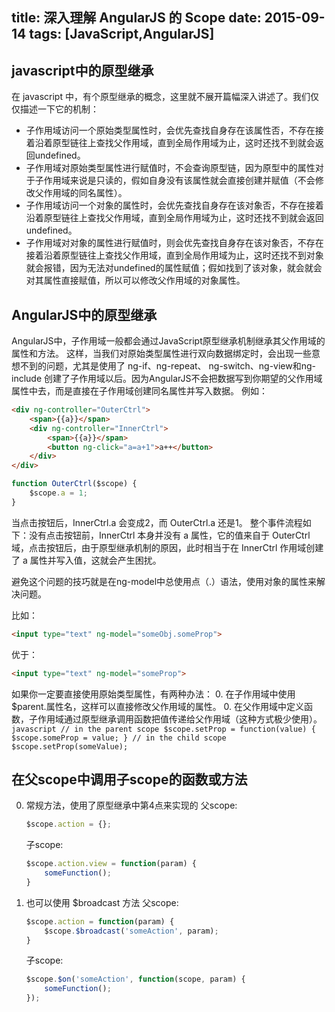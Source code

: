 title: 深入理解 AngularJS 的 Scope
date: 2015-09-14
tags: [JavaScript,AngularJS]
---
## javascript中的原型继承
在 javascript 中，有个原型继承的概念，这里就不展开篇幅深入讲述了。我们仅仅描述一下它的机制：
* 子作用域访问一个原始类型属性时，会优先查找自身存在该属性否，不存在接着沿着原型链往上查找父作用域，直到全局作用域为止，这时还找不到就会返回undefined。
* 子作用域对原始类型属性进行赋值时，不会查询原型链，因为原型中的属性对于子作用域来说是只读的，假如自身没有该属性就会直接创建并赋值（不会修改父作用域的同名属性）。
* 子作用域访问一个对象的属性时，会优先查找自身存在该对象否，不存在接着沿着原型链往上查找父作用域，直到全局作用域为止，这时还找不到就会返回undefined。
* 子作用域对对象的属性进行赋值时，则会优先查找自身存在该对象否，不存在接着沿着原型链往上查找父作用域，直到全局作用域为止，这时还找不到对象就会报错，因为无法对undefined的属性赋值；假如找到了该对象，就会就会对其属性直接赋值，所以可以修改父作用域的对象属性。

## AngularJS中的原型继承
AngularJS中，子作用域一般都会通过JavaScript原型继承机制继承其父作用域的属性和方法。
这样，当我们对原始类型属性进行双向数据绑定时，会出现一些意想不到的问题，尤其是使用了 ng-if、ng-repeat、 ng-switch、ng-view和ng-include 创建了子作用域以后。因为AngularJS不会把数据写到你期望的父作用域属性中去，而是直接在子作用域创建同名属性并写入数据。
例如：
``` html
<div ng-controller="OuterCtrl">
    <span>{{a}}</span>
    <div ng-controller="InnerCtrl">
        <span>{{a}}</span>
        <button ng-click="a=a+1">a++</button>
    </div>
</div>
```

``` javascript
function OuterCtrl($scope) {
    $scope.a = 1;
}
```

当点击按钮后，InnerCtrl.a 会变成2，而 OuterCtrl.a 还是1。
整个事件流程如下：没有点击按钮前，InnerCtrl 本身并没有 a 属性，它的值来自于 OuterCtrl 域，点击按钮后，由于原型继承机制的原因，此时相当于在 InnerCtrl 作用域创建了 a 属性并写入值，这就会产生困扰。

避免这个问题的技巧就是在ng-model中总使用点（.）语法，使用对象的属性来解决问题。

比如：
``` html
<input type="text" ng-model="someObj.someProp">
```
优于：
``` html
<input type="text" ng-model="someProp">
```
如果你一定要直接使用原始类型属性，有两种办法：
0. 在子作用域中使用 $parent.属性名，这样可以直接修改父作用域的属性。
0. 在父作用域中定义函数，子作用域通过原型继承调用函数把值传递给父作用域（这种方式极少使用）。
    ``` javascript
    // in the parent scope
    $scope.setProp = function(value) {
        $scope.someProp = value;
    }
    // in the child scope
    $scope.setProp(someValue);
    ```

## 在父scope中调用子scope的函数或方法

0. 常规方法，使用了原型继承中第4点来实现的
    父scope:
    ``` javascript
    $scope.action = {};
    ```
    子scope:
    ``` javascript
    $scope.action.view = function(param) {
        someFunction();
    }
    ```

0. 也可以使用 $broadcast 方法
    父scope:
    ``` javascript
    $scope.action = function(param) {
        $scope.$broadcast('someAction', param);
    }
    ```
    子scope:
    ``` javascript
    $scope.$on('someAction', function(scope, param) {
        someFunction();
    });
    ```
